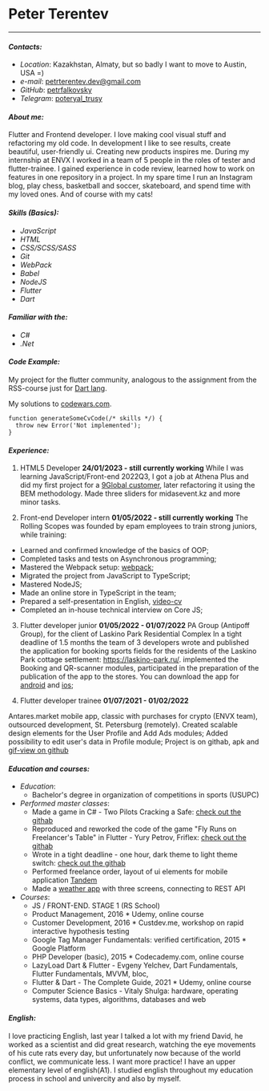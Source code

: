 # **Peter Terentev**
*******************
#### *Contacts:*
* *Location*: Kazakhstan, Almaty, but so badly I want to move to Austin, USA =)
* *e-mail*: petrterentev.dev@gmail.com
* *GitHub*: [petrfalkovsky](https://github.com/petrfalkovsky)
* *Telegram*: [poteryal_trusy](https://t.me/poteryal_trusy)
#### *About me:*
Flutter and Frontend developer. I love making cool visual stuff and refactoring my old code.
In development I like to see results, create beautiful, user-friendly ui.
Creating new products inspires me. During my internship at ENVX I worked in a team of 5 people in the roles of tester and flutter-trainee. I gained experience in code review, learned how to work on features in one repository in a project. In my spare time I run an Instagram blog, play chess, basketball and soccer, skateboard, and spend time with my loved ones. And of course with my cats!
#### *Skills (Basics):*
* *JavaScript*
* *HTML*
* *CSS/SCSS/SASS*
* *Git*
* *WebPack*
* *Babel*
* *NodeJS*
* *Flutter*
* *Dart*
#### *Familiar with the:*
* *C#*
* *.Net*
#### *Code Example:*
My project for the flutter community, analogous to the assignment from the RSS-course just for [Dart lang](https://github.com/petrfalkovsky/Core-Dart-101).

My solutions to [codewars.com](https://www.codewars.com/users/rsschool_d24c5fe0252a74ae/completed).
```
function generateSomeCvCode(/* skills */) {
  throw new Error('Not implemented');
}
```
#### *Experience:*
1. HTML5 Developer **24/01/2023 - still currently working**
While I was learning JavaScript/Front-end 2022Q3, I got a job at Athena Plus and did my first project for a [9Global customer](https://github.com/petrfalkovsky/9-Global), later refactoring it using the BEM methodology.
Made three sliders for midasevent.kz and more minor tasks.

2. Front-end Developer intern **01/05/2022 - still currently working**
The Rolling Scopes was founded by epam employees to train strong juniors, while training:
- Learned and confirmed knowledge of the basics of OOP;
- Completed tasks and tests on Asynchronous programming;
- Mastered the Webpack setup: [webpack](https://github.com/petrfalkovsky/webpack);
- Migrated the project from JavaScript to TypeScript;
- Mastered NodeJS;
- Made an online store in TypeScript in the team;
- Prepared a self-presentation in English, [video-cv](https://youtu.be/CKLY4KAh7k4)
- Completed an in-house technical interview on Core JS;

3. Flutter developer junior **01/05/2022 - 01/07/2022**
PA Group (Antipoff Group), for the client of Laskino Park Residential Complex
In a tight deadline of 1.5 months the team of 3 developers wrote and published the application for booking sports fields for the residents of the Laskino Park cottage settlement: https://laskino-park.ru/.
implemented the Booking and QR-scanner modules, participated in the preparation of the publication of the app to the stores.
You can download the app for [android](https://play.google.com/store/apps/details?id=com.riverside.app&hl=ru&pli=1) and [ios](https://apps.apple.com/ru/app/%D0%BB%D0%B0%D1%81%D0%BA%D0%B8%D0%BD%D0%BE-%D0%BF%D0%B0%D1%80%D0%BA/id1632050890);

4. Flutter developer trainee **01/07/2021 - 01/02/2022**

Antares.market mobile app, classic with purchases for crypto (ENVX team), outsourced development, St. Petersburg (remotely).
Created scalable design elements for the User Profile and Add Ads modules;
Added possibility to edit user's data in Profile module;
Project is on githab, apk and [gif-view on github](https://github.com/petrfalkovsky/marketplace_like_avito)

#### *Education and courses:*
* *Education*:
  * Bachelor's degree in organization of competitions in sports (USUPC)
* *Performed master classes*:
  * Made a game in C# - Two Pilots Cracking a Safe: [check out the githab](https://github.com/petrfalkovsky/2PilotsTerentev)
  * Reproduced and reworked the code of the game "Fly Runs on Freelancer's Table" in Flutter - Yury Petrov, Friflex: [check out the githab](https://github.com/petrfalkovsky/game)
  * Wrote in a tight deadline - one hour, dark theme to light theme switch: [check out the githab](https://github.com/petrfalkovsky/dark_light_theme)
  * Performed freelance order, layout of ui elements for mobile application [Tandem](https://github.com/petrfalkovsky/tandem)
  * Made a [weather app](https://github.com/petrfalkovsky/weather-app-handle) with three screens, connecting to REST API
* *Courses*:
  * JS / FRONT-END. STAGE 1 (RS School)
  * Product Management, 2016 * Udemy, online course
  * Customer Development, 2016 * Custdev.me, workshop on rapid interactive hypothesis testing
  * Google Tag Manager Fundamentals: verified certification, 2015 * Google Platform
  * PHP Developer (basic), 2015 * Codecademy.com, online course
  * LazyLoad Dart & Flutter - Evgeny Yelchev, Dart Fundamentals, Flutter Fundamentals, MVVM, bloc, 
  * Flutter & Dart - The Complete Guide, 2021 * Udemy, online course
  * Computer Science Basics - Vitaly Shulga: hardware, operating systems, data types, algorithms, databases and web

#### *English:*
I love practicing English, last year I talked a lot with my friend David, he worked as a scientist and did great research, watching the eye movements of his cute rats every day, but unfortunately now because of the world conflict, we communicate less. I want more practice!
I have an upper elementary level of english(A1). I studied english throughout my education process in school and univercity and also by myself.